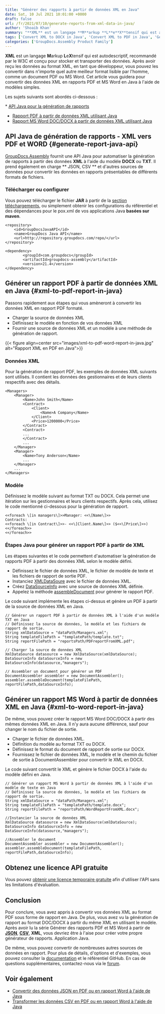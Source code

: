 ```yaml
---
title: "Générer des rapports à partir de données XML en Java"
date: Sat, 10 Jul 2021 10:01:00 +0000
draft: false
url: /fr/2021/07/10/generate-reports-from-xml-data-in-java/
author: 'Shoaib Khan'
summary: "**XML** est un langage **M**arkup **L**e**X**tensif qui est autodescriptif, recommandé par le W3C et conçu pour stocker et transporter des données. Après avoir reçu les données au format XML, en tant que développeur, vous pouvez les convertir dans n'importe quel autre meilleur format lisible par l'homme, comme un document PDF ou MS Word. Cet article vous guidera pour convertir des données XML en rapports PDF et MS Word en Java à l'aide de modèles simples."
tags: ['Convert XML to DOCX in Java', 'Convert XML to PDF in Java', 'Generate PDF Report from XML', 'Generate Reports in Java', 'XML to DOCX in Java', 'XML to PDF in Java']
categories: ['GroupDocs.Assembly Product Family']
---
```


**XML** est un langage **M**arkup **L**e**X**tensif qui est autodescriptif, recommandé par le W3C et conçu pour stocker et transporter des données. Après avoir reçu les données au format XML, en tant que développeur, vous pouvez les convertir dans n'importe quel autre meilleur format lisible par l'homme, comme un document PDF ou MS Word. Cet article vous guidera pour convertir des données XML en rapports PDF et MS Word en Java à l'aide de modèles simples.

Les sujets suivants sont abordés ci-dessous :

* [API Java pour la génération de rapports][1]
* [Rapport PDF à partir de données XML utilisant Java][2]
* [Rapport MS Word DOC/DOCX à partir de données XML utilisant Java][3]

## API Java de génération de rapports - XML vers PDF et WORD {#generate-report-java-api}

[GroupDocs.Assembly][4] fournit une API Java pour automatiser la génération de rapports à partir des données **XML** à l'aide du modèle **DOCX** ou **TXT**. Il prend également en charge ** JSON, CSV ** et d'autres sources de données pour convertir les données en rapports présentables de différents formats de fichiers.

### Télécharger ou configurer

Vous pouvez télécharger le fichier **JAR** à partir de la [section téléchargements][5], ou simplement obtenir les configurations du référentiel et des dépendances pour le pox.xml de vos applications Java **basées sur maven**.

```
<repository>
	<id>GroupDocsJavaAPI</id>
	<name>GroupDocs Java API</name>
	<url>http://repository.groupdocs.com/repo/</url>
</repository>
```
```
<dependency>
        <groupId>com.groupdocs</groupId>
        <artifactId>groupdocs-assembly</artifactId>
        <version>21.4</version> 
</dependency>
```

## Générer un rapport PDF à partir de données XML en Java {#xml-to-pdf-report-in-java}

Passons rapidement aux étapes qui vous amèneront à convertir les données XML en rapport PDF formaté.

* Charger la source de données XML
* Définissez le modèle en fonction de vos données XML
* Fournir une source de données XML et un modèle à une méthode de génération de rapport.



{{< figure align=center src="images/xml-to-pdf-word-report-in-java.jpg" alt="Rapport XML en PDF en Java">}}


### Données XML

Pour la génération de rapport PDF, les exemples de données XML suivants sont utilisés. Il contient les données des gestionnaires et de leurs clients respectifs avec des détails.

```
<Managers>
	<Manager>
		<Name>John Smith</Name>
		<Contract>
			<Client>
				<Name>A Company</Name>
			</Client>
			<Price>1200000</Price>
		</Contract>
		<Contract>
		...
		</Contract>
		...
	</Manager>
	<Manager>
		<Name>Tony Anderson</Name>
		...
	</Manager>
	...
</Managers>
```

### Modèle

Définissez le modèle suivant au format TXT ou DOCX. Cela permet une itération sur les gestionnaires et leurs clients respectifs. Après cela, utilisez le code mentionné ci-dessous pour la génération de rapport.

```
<<foreach \[in managers\]>>Manager: <<\[Name\]>>
Contracts:
<<foreach \[in Contract\]>>- <<\[Client.Name\]>> ($<<\[Price\]>>)
<</foreach>>
<</foreach>>
```

### Étapes Java pour générer un rapport PDF à partir de XML

Les étapes suivantes et le code permettent d'automatiser la génération de rapports PDF à partir des données XML selon le modèle défini.

* Définissez le fichier de données XML, le fichier de modèle de texte et les fichiers de rapport de sortie PDF.
* Instanciez [XMLDataSoure][6] avec le fichier de données XML.
* Créez [DataSourceInfo][7] avec une source de données XML définie.
* Appelez la méthode [assembleDocument][8] pour générer le rapport PDF.

Le code suivant implémente les étapes ci-dessus et génère un PDF à partir de la source de données XML en Java.

```
// Générer un rapport PDF à partir de données XML à l'aide d'un modèle TXT en Java
// Définissez la source de données, le modèle et les fichiers de rapport de sortie.
String xmlDataSource = "dataPath/Managers.xml";
String templateFilePath = "templatePath/template.txt";
String reportFilePath = "reportsPath/PDFreportFromXML.pdf";

// Charger la source de données XML
XmlDataSource datasource = new XmlDataSource(xmlDataSource);
DataSourceInfo dataSourceInfo = new DataSourceInfo(datasource,"managers");

// Assembler un document pour générer un PDF
DocumentAssembler assembler = new DocumentAssembler();
assembler.assembleDocument(templateFilePath, reportFilePath,dataSourceInfo);
```

## Générer un rapport MS Word à partir de données XML en Java {#xml-to-word-report-in-java}

De même, vous pouvez créer le rapport MS Word DOC/DOCX à partir des mêmes données XML en Java. Il n'y aura aucune différence, sauf pour changer le nom du fichier de sortie.

* Charger le fichier de données XML.
* Définition du modèle au format TXT ou DOCX.
* Définissez le format du document de rapport de sortie sur DOCX.
* Fournissez le fichier de données XML, le modèle et le chemin du fichier de sortie à DocumentAssembler pour convertir le XML en DOCX.

Le code suivant convertit le XML et génère le fichier DOCX à l'aide du modèle défini en Java.

```
// Générer un rapport MS Word à partir de données XML à l'aide d'un modèle de texte en Java
// Définissez la source de données, le modèle et les fichiers de rapport de sortie.
String xmlDataSource = "dataPath/Managers.xml";
String templateFilePath = "templatePath/template.docx";
String reportFilePath = "reportsPath/WordReportFromXML.docx";

//Instancier la source de données XML
XmlDataSource datasource = new XmlDataSource(xmlDataSource);
DataSourceInfo dataSourceInfo = new DataSourceInfo(datasource,"managers");

//Assembler le document 
DocumentAssembler assembler = new DocumentAssembler();
assembler.assembleDocument(templateFilePath, reportFilePath,dataSourceInfo);
```

## Obtenez une licence API gratuite

Vous pouvez [obtenir une licence temporaire gratuite][9] afin d'utiliser l'API sans les limitations d'évaluation.

## Conclusion

Pour conclure, vous avez appris à convertir vos données XML au format PDF sous forme de rapport en Java. De plus, vous avez vu la génération de rapport au format DOC/DOCX à partir du même XML en utilisant le modèle. Après avoir lu la série Générer des rapports PDF et MS Word à partir de [**JSON**][10], [**CSV**][11], **XML**, vous devriez être à l'aise pour créer votre propre générateur de rapports. Application Java.

De même, vous pouvez convertir de nombreuses autres sources de données en rapport. Pour plus de détails, d'options et d'exemples, vous pouvez consulter la [documentation][12] et le référentiel GitHub. En cas de questions supplémentaires, contactez-nous via le [forum][13].

## Voir également

* [Convertir des données JSON en PDF ou en rapport Word à l'aide de Java][14]
* [Transformer les données CSV en PDF ou en rapport Word à l'aide de Java][15]







[1]: #generate-report-java-api
[2]: #xml-to-pdf-report-in-java
[3]: #xml-to-word-report-in-java
[4]: https://products.groupdocs.com/assembly
[5]: https://downloads.groupdocs.com/assembly/java
[6]: https://apireference.groupdocs.com/assembly/java/com.groupdocs.assembly/XmlDataSource
[7]: https://apireference.groupdocs.com/assembly/java/com.groupdocs.assembly/DataSourceInfo
[8]: https://apireference.groupdocs.com/assembly/java/com.groupdocs.assembly/DocumentAssembler#assembleDocument-java.lang.String-java.lang.String-com.groupdocs.assembly.DataSourceInfo...-
[9]: https://purchase.groupdocs.com/temporary-license
[10]: https://blog.groupdocs.com/2021/02/10/generate-pdf-report-from-json-data-in-java/
[11]: https://blog.groupdocs.com/2021/07/07/generate-reports-from-csv-data-in-java/
[12]: https://docs.groupdocs.com/assembly/java/
[13]: https://forum.groupdocs.com/c/assembly
[14]: https://blog.groupdocs.com/2021/02/10/generate-pdf-report-from-json-data-in-java/
[15]: https://blog.groupdocs.com/2021/07/07/generate-reports-from-csv-data-in-java/


